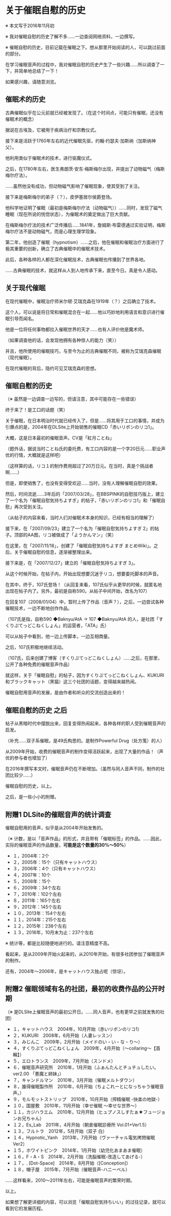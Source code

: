 # 关于催眠自慰的历史 [​](#关于催眠自慰的历史)

※ 本文写于2016年11月初

※ 我对催眠自慰的历史了解不多……一边查阅网络资料，一边撰写。

※ 催眠自慰的历史，目前记载在催眠之下。想从那里开始阅读的人，可以跳过前面的部分。

在学习催眠音声的过程中，我对催眠自慰的历史产生了一些兴趣……所以调查了一下，并简单地总结了一下！

如果感兴趣，请随意浏览。

## 催眠术的历史 [​](#催眠术的历史)

古典催眠似乎在公元前就已经被发现了。（在这个时间点，可能只有催眠，还没有催眠术的概念）

据说在古埃及，它被用于疾病治疗和宗教仪式。

接下来是活跃于1760年左右的近代催眠先驱，约翰·约瑟夫·加斯纳（加斯纳神父）。

他利用类似于催眠术的技术，进行驱魔仪式。

之后，在1780年左右，医生弗朗茨·安东·梅斯梅尔出现，并提出了动物磁气（梅斯梅尔疗法）。

……虽然他没有成功，但动物磁气影响了催眠现象，使其受到了关注。

接下来是梅斯梅尔的弟子（？），皮伊塞居尔侯爵登场。

他科学地证明了催眠（最初是梅斯梅尔疗法（动物磁气））……同时，发现了磁气睡眠（现在所说的恍惚状态），为催眠术的奠定做出了巨大贡献。

在梅斯梅尔疗法的技术广泛传播后……1841年，詹姆斯·布雷德通过实验证明，梅斯梅尔疗法不是动物磁气，而是心理生理学现象。

第二年，他创造了催眠（hypnotism）……之后，他在催眠和催眠治疗方面进行了极其重要的创新，确立了古典催眠中的催眠术技术。

此后，各种各样的人都在深化催眠技术，古典催眠也传播到了世界各地。

……古典催眠的技术，就这样从人到人地传承下来，直至今日。真是令人感动。

## 关于现代催眠 [​](#关于现代催眠)

在现代催眠中，催眠治疗师米尔顿·艾瑞克森在1919年（？）之后确立了技术。

这个人，可以说是将日常和催眠混合在一起……他以巧妙地利用语言和意识进行催眠引导而闻名。

他是一位将任何事物都拉入催眠世界的天才……也有人评价他是魔术师。

（如果调查他的话，会发现他拥有各种惊人的能力（笑））

并且，他所使用的催眠技巧，与至今为止的古典催眠不同，被称为艾瑞克森催眠（现代催眠）。

在现代催眠的背后，隐约可见艾瑞克森的思想。

## 催眠自慰的历史 [​](#催眠自慰的历史)

（※ 虽然是一边调查一边写的，但请注意，其中可能存在一些错误）

终于来了！是工口的话题（笑）

关于催眠，在日本明治时代就已经传入了，但是……将其用于工口的事情，并成为引爆点的是，2004年在DLSite上开始销售的催眠CD「赤いリボンのリコ1」。

大概，这是日本最初的催眠音声。CV是「紅月ことね」

（题外话，据说当时ことね氏的委托费，有工口内容的是一个字20日元……职业声优的行情，大概就是这样吧）

（这样算的话，リコ１的制作费用超过了20万日元。在当时，真是个挑战者啊……）

但是，即使销售了，也没有变得受欢迎……当时，没有人理解催眠自慰的效果。

然后，时间流逝……3年后的「2007/03/28」，在BBSPINK的自慰技巧版上，建立了一个名为「催眠自慰気持ちよすぎ」的帖子，「赤いリボンのリコ1」和「催眠自慰」再次受到关注。

（从帖子的内容来看，当时人们对催眠术本身的知识，已经有相当的理解了）

接下来，在「2007/09/23」建立了一个名为「催眠自慰気持ちよすぎ 2」的帖子。顶部的AA图，リコ被做成了「ようかんマン」（笑）

在这里，在「2007/11/18」，创建了「催眠自慰気持ちよすぎ まとめWiki」。之后，关于催眠自慰的信息，逐渐被整理出来。

接下来是，在「2007/12/27」建立的「催眠自慰気持ちよすぎ 3」。

从这个时候开始，在帖子内，开始出现想要沉迷于リコ，想要委托脚本的声音。

在其中，终于，107氏登场！（从回复来看，107氏似乎从更早的时候，就匿名地出现在帖子内了。另外，最初是自称590。从帖子中间开始，改名为107）

在回复107（2008/01/04）中，暂时上传了作品（音声？），之后，一边尝试各种催眠技术，一边不断地创作作品。

（107氏是指，自称590 ◆Baknyu/AtA → 107 ◆Baknyu/AtA 的人，是社团「すくりぷてっどこねくしょん」的运营者，「ATA」氏）

可以从帖子中看到，他一边上传脚本，一边互相商量。

之后，107氏积极地继续活动。

（107氏，后来创建了博客（すくりぷてっどこねくしょん）……之后，在那里，公开了各种免费的催眠音声作品）

就这样，关于「催眠自慰」的帖子，因为すくりぷてっどこねくしょん、KUKURI和ブラックキャット（黑猫）这三个社团的话题，变得越来越热闹。

催眠自慰用音声的发展，是由作者和听众的交流创造出来的！

## 催眠自慰的历史 之后 [​](#催眠自慰的历史-之后)

帖子从黑暗时代中摆脱出来，回复变得热闹起来，各种各样的职人受到催眠音声的启发。

（补充……双子系催眠，是49氏构思的。是制作Powerful Drug（处方笺）的人）

从2009年开始，收费的催眠音声的制作变得活跃起来，出现了大量的作品！（声优的参与者也增加了）

在2016年撰写本文时，催眠音声仍在不断增加。（虽然与同人音声不同，制作的社团比较少……）

催眠自慰的历史，以上。

之后，是一些小小的附赠。

## 附赠1 DLSite的催眠音声的统计调查 [​](#附赠1-dlsite的催眠音声的统计调查)

催眠自慰用的音声，似乎是从2004年开始发售的。

（※ 计数，是以「音声作品」的形式，并且带有「催眠标签」的作品。……因此，实际的催眠音声的作品数量，**可能是这个数量的30%～50%**）

+   １，2004年：2个
+   ２，2005年：15个（只有キャットハウス）
+   ３，2006年：4个（只有キャットハウス）
+   ４，2007年：10个
+   ５，2008年：15个
+   ６，2009年：34个左右
+   ７，2010年：102个左右
+   ８，2011年：165个左右
+   ９，2012年：145个左右
+   １０，2013年：154个左右
+   １１，2014年：215个左右
+   １２，2015年：238个左右
+   １３，2016年，10月末为止：237个左右

※ 统计等，都是比较随便地进行的。请注意精度不高。

看起来，是从2009年开始火起来的，从2010年开始，有很多社团参加了催眠音声的制作。

还有，2004年～2006年，是キャットハウス独占呢（惊讶）。

## 附赠2 催眠领域有名的社团，最初的收费作品的公开时期 [​](#附赠2-催眠领域有名的社团-最初的收费作品的公开时期)

（※ 是DLSite上催眠音声的最初公开日。……同人音声，也有更早之前就发售的社团）

+   １，キャットハウス　2004年，10月开始（赤いリボンのリコ1）
+   ２，KUKURI　2008年，6月开始（人妻レッスン）
+   ３，みじんこ　2009年，2月开始（メイドのい・い・な・り～）
+   ４，すくりぷてっどこねくしょん　2009年，4月开始（～collaring～【首輪】）
+   ５，エロトランス　2009年，7月开始（スンドメ）
+   ６，催眠音声研究所　2010年，1月开始（ふぁんたんとチュチュしたい。 ver2.00 「悪魔と姉妹」）
+   ７，キャンドルマン　2010年，3月开始（催眠メルトダウン）
+   ８，誰得催眠製作所　2010年，6月开始（ちょこれーとになっちゃう催眠音声。）
+   ９，モルモットストリップ　2010年，10月开始（搾精催眠 -快楽の地獄-）
+   １０，国屋敷　2010年，11月开始（幸せ催眠 ～幸せな世界～）
+   １１，カジハラエム　2010年，12月开始（ヒュプノスしすたぁ★フュージョンお兄ちゃん）
+   １２，Es\_Lab　2011年，4月开始（朝倉催眠診療所 Vol.01+Ver1.5）
+   １３，フルトラ　2012年，5月开始（双子 白）
+   １４，Hypnotic\_Yanh　2013年，7月开始（ヴァーチャル電気拷問催眠 Ver2）
+   １５，ホワイトピンク　2014年，1月开始（幼児化あまあま催眠）
+   １６，F・A・S　2014年，2月开始（洗脳催眠-改造してあげる-）
+   １７，. \[Dot-Space\]　2014年，8月开始（\[Conception\]）
+   １８，帽子屋　2015年，7月开始（催眠音声-ハニーベル）

……这样看来，2010～2011年左右，可能是催眠音声的繁荣时期。

以上。

如果想了解更详细的内容，可以浏览「催眠自慰気持ちいい」的过往记录，就可以看到它的发展历程。